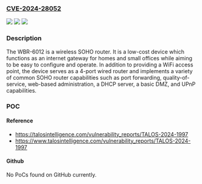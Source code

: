 ### [CVE-2024-28052](https://cve.mitre.org/cgi-bin/cvename.cgi?name=CVE-2024-28052)
![](https://img.shields.io/static/v1?label=Product&message=WBR-6012&color=blue)
![](https://img.shields.io/static/v1?label=Version&message=R0.40e6%20&color=brightgreen)
![](https://img.shields.io/static/v1?label=Vulnerability&message=CWE-131%3A%20Incorrect%20Calculation%20of%20Buffer%20Size&color=brightgreen)

### Description

The WBR-6012 is a wireless SOHO router. It is a low-cost device which functions as an internet gateway for homes and small offices while aiming to be easy to configure and operate. In addition to providing a WiFi access point, the device serves as a 4-port wired router and implements a variety of common SOHO router capabilities such as port forwarding, quality-of-service, web-based administration, a DHCP server, a basic DMZ, and UPnP capabilities.

### POC

#### Reference
- https://talosintelligence.com/vulnerability_reports/TALOS-2024-1997
- https://www.talosintelligence.com/vulnerability_reports/TALOS-2024-1997

#### Github
No PoCs found on GitHub currently.

